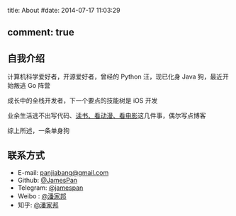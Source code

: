 title: About
#date: 2014-07-17 11:03:29

comment: true
---

## 自我介绍

计算机科学爱好者，开源爱好者，曾经的 Python 汪，现已化身 Java 狗，最近开始叛逃 Go 阵营

成长中的全栈开发者，下一个要点的技能树是 iOS 开发

业余生活逃不出写代码、[读书、看动漫、看电影](/favorite/)这几件事，偶尔写点博客

综上所述，一条单身狗

## 联系方式
+ E-mail: [panjiabang@gmail.com](mailto:panjiabang@gmail.com)
+ Github: [@JamesPan](https://github.com/JamesPan)
+ Telegram: [@jamespan](http://telegram.me/jamespan)
+ Weibo : [@潘家邦](http://weibo.com/panjiabang)
+ 知乎: [@潘家邦](http://www.zhihu.com/people/panjiabang)
